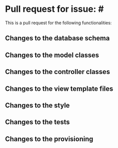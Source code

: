 # Pull request for issue: #<insert relevant github issue numbers that this PR is related to>

This is a pull request for the following functionalities:

<Insert description of the proposed new functionalities and how they can be tested>

## Changes to the database schema

<Insert description of changes to database schema>

## Changes to the model classes

<Insert description of changes to model classes>

## Changes to the controller classes

<Insert description of changes to controller classes>

## Changes to the view template files

<Insert description of changes to view template files>

## Changes to the style

<Insert description of changes to the look and feel of any web pages>

## Changes to the tests

<Insert description of changes to the test code>

## Changes to the provisioning

<Insert description of any changes related to the building of the GigaDB application>
